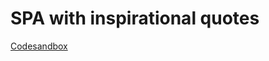# SPA with inspirational quotes

[Codesandbox](https://codesandbox.io/s/inspirational-quotes-from-gist-i6nts)
